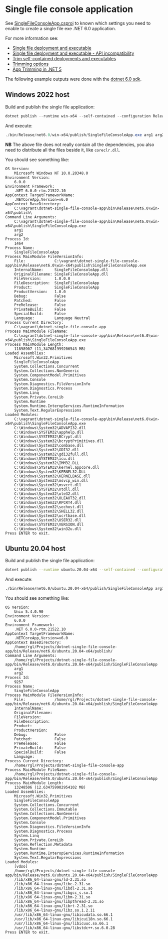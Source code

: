 # Single file console application

See [SingleFileConsoleApp.csproj](SingleFileConsoleApp.csproj) to known which settings you need to enable to create a single file exe .NET 6.0 application.

For more information see:

* [Single file deployment and executable](https://docs.microsoft.com/en-us/dotnet/core/deploying/single-file)
* [Single file deployment and executable - API incompatibility](https://docs.microsoft.com/en-us/dotnet/core/deploying/single-file#api-incompatibility)
* [Trim self-contained deployments and executables](https://docs.microsoft.com/en-us/dotnet/core/deploying/trim-self-contained)
* [Trimming options](https://docs.microsoft.com/en-us/dotnet/core/deploying/trimming-options)
* [App Trimming in .NET 5](https://devblogs.microsoft.com/dotnet/app-trimming-in-net-5/)

The following example outputs were done with the [dotnet 6.0 sdk](https://dotnet.microsoft.com/download/dotnet/6.0).

## Windows 2022 host

Build and publish the single file application:

```powershell
dotnet publish --runtime win-x64 --self-contained --configuration Release
```

And execute:

```powershell
./bin/Release/net6.0/win-x64/publish/SingleFileConsoleApp.exe arg1 arg2
```

**NB** The above file does not really contain all the dependencies, you also
need to distribute all the files beside it, like `coreclr.dll`.

You should see something like:

```plain
OS Version:
    Microsoft Windows NT 10.0.20348.0
Environment Version:
    6.0.0
Environment Framework:
    .NET 6.0.0-rtm.21522.10
AppContext TargetFrameworkName:
    .NETCoreApp,Version=v6.0
AppContext BaseDirectory:
    C:\vagrant\dotnet-single-file-console-app\bin\Release\net6.0\win-x64\publish\
Command Line Arguments:
    C:\vagrant\dotnet-single-file-console-app\bin\Release\net6.0\win-x64\publish\SingleFileConsoleApp.exe
    arg1
    arg2
Process Id:
    1464
Process Name:
    SingleFileConsoleApp
Process MainModule FileVersionInfo:
    File:             C:\vagrant\dotnet-single-file-console-app\bin\Release\net6.0\win-x64\publish\SingleFileConsoleApp.exe
    InternalName:     SingleFileConsoleApp.dll
    OriginalFilename: SingleFileConsoleApp.dll
    FileVersion:      1.0.0.0
    FileDescription:  SingleFileConsoleApp
    Product:          SingleFileConsoleApp
    ProductVersion:   1.0.0
    Debug:            False
    Patched:          False
    PreRelease:       False
    PrivateBuild:     False
    SpecialBuild:     False
    Language:         Language Neutral
Process Current Directory:
    C:\vagrant\dotnet-single-file-console-app
Process MainModule FileName:
    C:\vagrant\dotnet-single-file-console-app\bin\Release\net6.0\win-x64\publish\SingleFileConsoleApp.exe
Process MainModule Length:
    11898907 (11,347681999206543 MB)
Loaded Assemblies:
    Microsoft.Win32.Primitives
    SingleFileConsoleApp
    System.Collections.Concurrent
    System.Collections.NonGeneric
    System.ComponentModel.Primitives
    System.Console
    System.Diagnostics.FileVersionInfo
    System.Diagnostics.Process
    System.Linq
    System.Private.CoreLib
    System.Runtime
    System.Runtime.InteropServices.RuntimeInformation
    System.Text.RegularExpressions
Loaded Modules:
    C:\vagrant\dotnet-single-file-console-app\bin\Release\net6.0\win-x64\publish\SingleFileConsoleApp.exe
    C:\Windows\System32\ADVAPI32.dll
    C:\Windows\SYSTEM32\apphelp.dll
    C:\Windows\SYSTEM32\BCrypt.dll
    C:\Windows\System32\bcryptPrimitives.dll
    C:\Windows\System32\combase.dll
    C:\Windows\System32\GDI32.dll
    C:\Windows\System32\gdi32full.dll
    C:\Windows\SYSTEM32\icu.dll
    C:\Windows\System32\IMM32.DLL
    C:\Windows\SYSTEM32\kernel.appcore.dll
    C:\Windows\System32\KERNEL32.DLL
    C:\Windows\System32\KERNELBASE.dll
    C:\Windows\System32\msvcp_win.dll
    C:\Windows\System32\msvcrt.dll
    C:\Windows\SYSTEM32\ntdll.dll
    C:\Windows\System32\ole32.dll
    C:\Windows\System32\OLEAUT32.dll
    C:\Windows\System32\RPCRT4.dll
    C:\Windows\System32\sechost.dll
    C:\Windows\System32\SHELL32.dll
    C:\Windows\System32\ucrtbase.dll
    C:\Windows\System32\USER32.dll
    C:\Windows\SYSTEM32\VERSION.dll
    C:\Windows\System32\win32u.dll
Press ENTER to exit.
```

## Ubuntu 20.04 host

Build and publish the single file application:

```bash
dotnet publish --runtime ubuntu.20.04-x64 --self-contained --configuration Release
```

And execute:

```bash
./bin/Release/net6.0/ubuntu.20.04-x64/publish/SingleFileConsoleApp arg1 arg2
```

You should see something like:

```plain
OS Version:
    Unix 5.4.0.90
Environment Version:
    6.0.0
Environment Framework:
    .NET 6.0.0-rtm.21522.10
AppContext TargetFrameworkName:
    .NETCoreApp,Version=v6.0
AppContext BaseDirectory:
    /home/rgl/Projects/dotnet-single-file-console-app/bin/Release/net6.0/ubuntu.20.04-x64/publish/
Command Line Arguments:
    /home/rgl/Projects/dotnet-single-file-console-app/bin/Release/net6.0/ubuntu.20.04-x64/publish/SingleFileConsoleApp
    arg1
    arg2
Process Id:
    9257
Process Name:
    SingleFileConsoleApp
Process MainModule FileVersionInfo:
    File:             /home/rgl/Projects/dotnet-single-file-console-app/bin/Release/net6.0/ubuntu.20.04-x64/publish/SingleFileConsoleApp
    InternalName:
    OriginalFilename:
    FileVersion:
    FileDescription:
    Product:
    ProductVersion:
    Debug:            False
    Patched:          False
    PreRelease:       False
    PrivateBuild:     False
    SpecialBuild:     False
    Language:
Process Current Directory:
    /home/rgl/Projects/dotnet-single-file-console-app
Process MainModule FileName:
    /home/rgl/Projects/dotnet-single-file-console-app/bin/Release/net6.0/ubuntu.20.04-x64/publish/SingleFileConsoleApp
Process MainModule Length:
    13248506 (12.634759902954102 MB)
Loaded Assemblies:
    Microsoft.Win32.Primitives
    SingleFileConsoleApp
    System.Collections.Concurrent
    System.Collections.Immutable
    System.Collections.NonGeneric
    System.ComponentModel.Primitives
    System.Console
    System.Diagnostics.FileVersionInfo
    System.Diagnostics.Process
    System.Linq
    System.Private.CoreLib
    System.Reflection.Metadata
    System.Runtime
    System.Runtime.InteropServices.RuntimeInformation
    System.Text.RegularExpressions
Loaded Modules:
    [vdso]
    /home/rgl/Projects/dotnet-single-file-console-app/bin/Release/net6.0/ubuntu.20.04-x64/publish/SingleFileConsoleApp
    /lib/x86_64-linux-gnu/ld-2.31.so
    /lib/x86_64-linux-gnu/libc-2.31.so
    /lib/x86_64-linux-gnu/libdl-2.31.so
    /lib/x86_64-linux-gnu/libgcc_s.so.1
    /lib/x86_64-linux-gnu/libm-2.31.so
    /lib/x86_64-linux-gnu/libpthread-2.31.so
    /lib/x86_64-linux-gnu/librt-2.31.so
    /lib/x86_64-linux-gnu/libz.so.1.2.11
    /usr/lib/x86_64-linux-gnu/libicudata.so.66.1
    /usr/lib/x86_64-linux-gnu/libicui18n.so.66.1
    /usr/lib/x86_64-linux-gnu/libicuuc.so.66.1
    /usr/lib/x86_64-linux-gnu/libstdc++.so.6.0.28
Press ENTER to exit.
```
